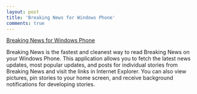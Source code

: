 ```yaml
---
layout: post
title: 'Breaking News for Windows Phone'
comments: true
---
```

<a href="http://www.windowsphone.com/en-us/store/app/breaking-news/c7cd77bf-550d-4f49-83de-efce9104d23d">Breaking News for Windows Phone</a>

<p>Breaking News is the fastest and cleanest way to read Breaking News on your Windows Phone. This application allows you to fetch the latest news updates, most popular updates, and posts for individual stories from Breaking News and visit the links in Internet Explorer. You can also view pictures, pin stories to your home screen, and receive background notifications for developing stories.</p>
